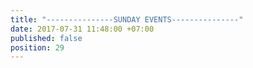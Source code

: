 ```yaml
---
title: "---------------SUNDAY EVENTS---------------"
date: 2017-07-31 11:48:00 +07:00
published: false
position: 29
---
```


